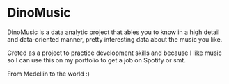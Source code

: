# DinoMusic

DinoMusic is a data analytic project that ables you to know in a high detail and
data-oriented manner, pretty interesting data about the music you like.

Creted as a project to practice development skills and because I like music so I can
use this on my portfolio to get a job on Spotify or smt.

From Medellin to the world :)